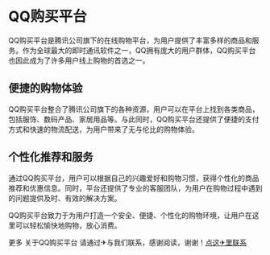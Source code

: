 # QQ购买平台

QQ购买平台是腾讯公司旗下的在线购物平台，为用户提供了丰富多样的商品和服务。作为全球最大的即时通讯软件之一，QQ拥有庞大的用户群体，QQ购买平台也因此成为了许多用户线上购物的首选之一。

## 便捷的购物体验

QQ购买平台整合了腾讯公司旗下的各种资源，用户可以在平台上找到各类商品，包括服饰、数码产品、家居用品等。与此同时，QQ购买平台还提供了便捷的支付方式和快速的物流配送，为用户带来了无与伦比的购物体验。

## 个性化推荐和服务

通过QQ购买平台，用户可以根据自己的兴趣爱好和购物习惯，获得个性化的商品推荐和优惠信息。同时，平台还提供了专业的客服团队，为用户在购物过程中遇到的问题提供及时、有效的解决方案。

QQ购买平台致力于为用户打造一个安全、便捷、个性化的购物环境，让用户在这里可以轻松愉快地购物，放心消费。

更多 关于QQ购买平台 请通过✈与我们联系，感谢阅读，谢谢！[点这✈里联系](https://lm.k02.cc)